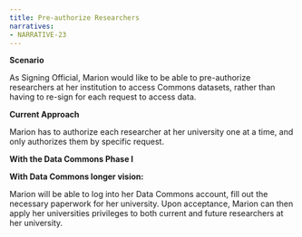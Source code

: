 ```yaml
---
title: Pre-authorize Researchers
narratives:
- NARRATIVE-23
---
```

**Scenario**

As Signing Official, Marion would like to be able to pre-authorize researchers at her institution to access Commons datasets, rather than having to re-sign for each request to access data.

**Current Approach**

Marion has to authorize each researcher at her university one at a time, and only authorizes them by specific request.

**With the Data Commons Phase I**



**With Data Commons longer vision:**

Marion will be able to log into her Data Commons account, fill out the necessary paperwork for her university. Upon acceptance, Marion can then apply her universities privileges to both current and future researchers at her university.